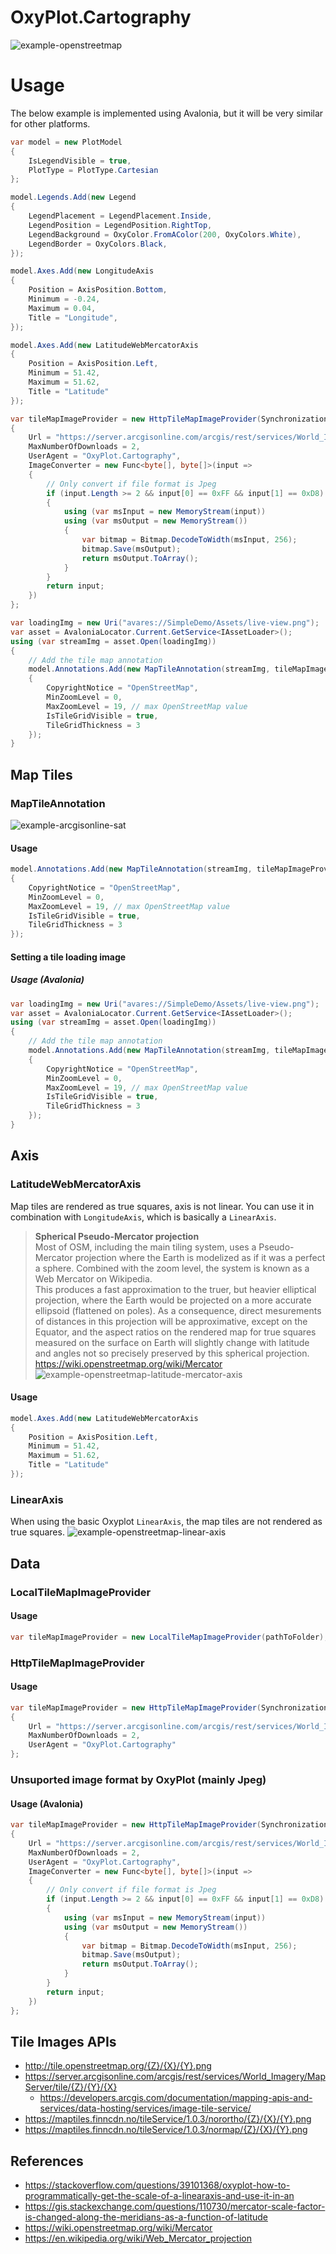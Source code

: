 # OxyPlot.Cartography
![example-openstreetmap](https://user-images.githubusercontent.com/38405645/184510801-c255316f-6dbb-4955-a064-c2b744c3cb28.png)

# Usage
The below example is implemented using Avalonia, but it will be very similar for other platforms.
```csharp
var model = new PlotModel
{
	IsLegendVisible = true,
	PlotType = PlotType.Cartesian
};

model.Legends.Add(new Legend
{
	LegendPlacement = LegendPlacement.Inside,
	LegendPosition = LegendPosition.RightTop,
	LegendBackground = OxyColor.FromAColor(200, OxyColors.White),
	LegendBorder = OxyColors.Black,
});

model.Axes.Add(new LongitudeAxis
{
	Position = AxisPosition.Bottom,
	Minimum = -0.24,
	Maximum = 0.04,
	Title = "Longitude",
});

model.Axes.Add(new LatitudeWebMercatorAxis
{
	Position = AxisPosition.Left,
	Minimum = 51.42,
	Maximum = 51.62,
	Title = "Latitude"
});

var tileMapImageProvider = new HttpTileMapImageProvider(SynchronizationContext.Current)
{
	Url = "https://server.arcgisonline.com/arcgis/rest/services/World_Imagery/MapServer/tile/{Z}/{Y}/{X}",
	MaxNumberOfDownloads = 2,
	UserAgent = "OxyPlot.Cartography",
	ImageConverter = new Func<byte[], byte[]>(input =>
	{
		// Only convert if file format is Jpeg
		if (input.Length >= 2 && input[0] == 0xFF && input[1] == 0xD8)
		{
			using (var msInput = new MemoryStream(input))
			using (var msOutput = new MemoryStream())
			{
				var bitmap = Bitmap.DecodeToWidth(msInput, 256);
				bitmap.Save(msOutput);
				return msOutput.ToArray();
			}
		}
		return input;
	})
};

var loadingImg = new Uri("avares://SimpleDemo/Assets/live-view.png");
var asset = AvaloniaLocator.Current.GetService<IAssetLoader>();
using (var streamImg = asset.Open(loadingImg))
{
	// Add the tile map annotation
	model.Annotations.Add(new MapTileAnnotation(streamImg, tileMapImageProvider)
	{
		CopyrightNotice = "OpenStreetMap",
		MinZoomLevel = 0,
		MaxZoomLevel = 19, // max OpenStreetMap value
		IsTileGridVisible = true,
		TileGridThickness = 3
	});
}
```

## Map Tiles
### MapTileAnnotation
![example-arcgisonline-sat](https://user-images.githubusercontent.com/38405645/184510820-e1616724-46e5-46a8-8169-fa408bb26d8d.png)


#### Usage
```csharp
model.Annotations.Add(new MapTileAnnotation(streamImg, tileMapImageProvider)
{
	CopyrightNotice = "OpenStreetMap",
	MinZoomLevel = 0,
	MaxZoomLevel = 19, // max OpenStreetMap value
	IsTileGridVisible = true,
	TileGridThickness = 3
});
```
#### Setting a tile loading image

##### Usage (Avalonia)
```csharp
var loadingImg = new Uri("avares://SimpleDemo/Assets/live-view.png");
var asset = AvaloniaLocator.Current.GetService<IAssetLoader>();
using (var streamImg = asset.Open(loadingImg))
{
	// Add the tile map annotation
	model.Annotations.Add(new MapTileAnnotation(streamImg, tileMapImageProvider)
	{
		CopyrightNotice = "OpenStreetMap",
		MinZoomLevel = 0,
		MaxZoomLevel = 19, // max OpenStreetMap value
		IsTileGridVisible = true,
		TileGridThickness = 3
	});
}
```

## Axis
### LatitudeWebMercatorAxis
Map tiles are rendered as true squares, axis is not linear. You can use it in combination with `LongitudeAxis`, which is basically a `LinearAxis`.
> **Spherical Pseudo-Mercator projection**<br>
> Most of OSM, including the main tiling system, uses a Pseudo-Mercator projection where the Earth is modelized as if it was a perfect a sphere. Combined with the zoom level, the system is known as a Web Mercator on Wikipedia.<br>
> This produces a fast approximation to the truer, but heavier elliptical projection, where the Earth would be projected on a more accurate ellipsoid (flattened on poles). As a consequence, direct mesurements of distances in this projection will be approximative, except on the Equator, and the aspect ratios on the rendered map for true squares measured on the surface on Earth will slightly change with latitude and angles not so precisely preserved by this spherical projection.
https://wiki.openstreetmap.org/wiki/Mercator
![example-openstreetmap-latitude-mercator-axis](https://user-images.githubusercontent.com/38405645/184510844-ef039e92-198f-471c-bfd1-b7c141aa2995.png)


#### Usage
```csharp
model.Axes.Add(new LatitudeWebMercatorAxis
{
	Position = AxisPosition.Left,
	Minimum = 51.42,
	Maximum = 51.62,
	Title = "Latitude"
});
```

### LinearAxis
When using the basic Oxyplot `LinearAxis`, the map tiles are not rendered as true squares.
![example-openstreetmap-linear-axis](https://user-images.githubusercontent.com/38405645/184510852-5003c17e-4b7d-4de7-a248-1855a3fcb014.png)

## Data
### LocalTileMapImageProvider
#### Usage
```csharp
var tileMapImageProvider = new LocalTileMapImageProvider(pathToFolder);
```
### HttpTileMapImageProvider
#### Usage
```csharp
var tileMapImageProvider = new HttpTileMapImageProvider(SynchronizationContext.Current)
{
	Url = "https://server.arcgisonline.com/arcgis/rest/services/World_Imagery/MapServer/tile/{Z}/{Y}/{X}",
	MaxNumberOfDownloads = 2,
	UserAgent = "OxyPlot.Cartography"
};
```

### Unsuported image format by OxyPlot (mainly Jpeg)
#### Usage (Avalonia)
```csharp
var tileMapImageProvider = new HttpTileMapImageProvider(SynchronizationContext.Current)
{
	Url = "https://server.arcgisonline.com/arcgis/rest/services/World_Imagery/MapServer/tile/{Z}/{Y}/{X}",
	MaxNumberOfDownloads = 2,
	UserAgent = "OxyPlot.Cartography",
	ImageConverter = new Func<byte[], byte[]>(input =>
	{
		// Only convert if file format is Jpeg
		if (input.Length >= 2 && input[0] == 0xFF && input[1] == 0xD8)
		{
			using (var msInput = new MemoryStream(input))
			using (var msOutput = new MemoryStream())
			{
				var bitmap = Bitmap.DecodeToWidth(msInput, 256);
				bitmap.Save(msOutput);
				return msOutput.ToArray();
			}
		}
		return input;
	})
};
```

## Tile Images APIs
- http://tile.openstreetmap.org/{Z}/{X}/{Y}.png
- https://server.arcgisonline.com/arcgis/rest/services/World_Imagery/MapServer/tile/{Z}/{Y}/{X}
   - https://developers.arcgis.com/documentation/mapping-apis-and-services/data-hosting/services/image-tile-service/
- https://maptiles.finncdn.no/tileService/1.0.3/norortho/{Z}/{X}/{Y}.png
- https://maptiles.finncdn.no/tileService/1.0.3/normap/{Z}/{X}/{Y}.png

## References
- https://stackoverflow.com/questions/39101368/oxyplot-how-to-programmatically-get-the-scale-of-a-linearaxis-and-use-it-in-an
- https://gis.stackexchange.com/questions/110730/mercator-scale-factor-is-changed-along-the-meridians-as-a-function-of-latitude
- https://wiki.openstreetmap.org/wiki/Mercator
- https://en.wikipedia.org/wiki/Web_Mercator_projection

